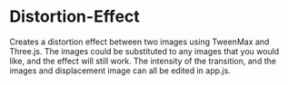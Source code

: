 # Distortion-Effect
Creates a distortion effect between two images using TweenMax and Three.js. The images could be substituted to any images that you would like, and the effect will still work. The intensity of the transition, and the images and displacement image can all be edited in app.js.
